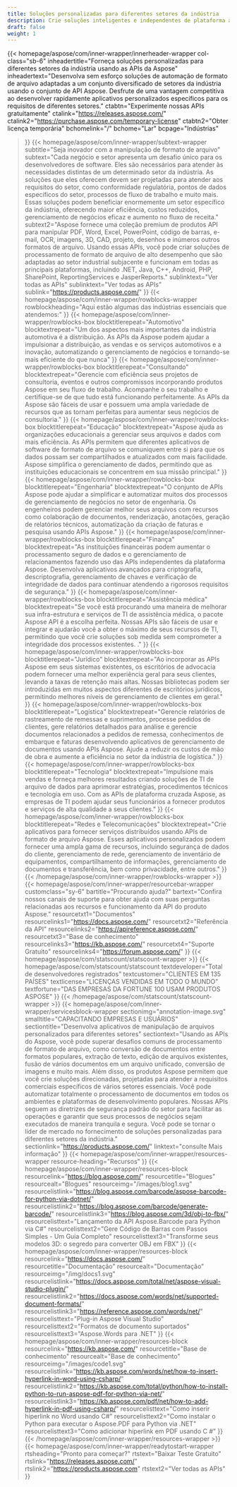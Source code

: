 ```yaml
---
title: Soluções personalizadas para diferentes setores da indústria
description: Crie soluções inteligentes e independentes de plataforma adaptadas para empresas pertencentes a diferentes setores da indústria usando os produtos API de formato de arquivo Aspose.
draft: false
weight: 1
---
```

{{< homepage/aspose/com/inner-wrapper/innerheader-wrapper col-class="sb-6"
  inheadertitle="Forneça soluções personalizadas para diferentes setores da indústria usando as APIs da Aspose"
  inheadertext="Desenvolva sem esforço soluções de automação de formato de arquivo adaptadas a um conjunto diversificado de setores da indústria usando o conjunto de API Aspose. Desfrute de uma vantagem competitiva ao desenvolver rapidamente aplicativos personalizados específicos para os requisitos de diferentes setores."
  ctabtn="Experimente nossas APIs gratuitamente"
  ctalink="https://releases.aspose.com/"
  ctalink2="https://purchase.aspose.com/temporary-license"
  ctabtn2="Obter licença temporária"
  bchomelink="/"
  bchome="Lar"
  bcpage="Indústrias"
  >}}
  {{< homepage/aspose/com/inner-wrapper/subtext-wrapper
  subtitle="Seja inovador com a manipulação de formato de arquivo"
  subtext="Cada negócio e setor apresenta um desafio único para os desenvolvedores de software. Eles são necessários para atender às necessidades distintas de um determinado setor da indústria. As soluções que eles oferecem devem ser projetadas para atender aos requisitos do setor, como conformidade regulatória, pontos de dados específicos do setor, processos de fluxo de trabalho e muito mais. Essas soluções podem beneficiar enormemente um setor específico da indústria, oferecendo maior eficiência, custos reduzidos, gerenciamento de negócios eficaz e aumento no fluxo de receita."
  subtext2="Aspose fornece uma coleção premium de produtos API para manipular PDF, Word, Excel, PowerPoint, código de barras, e-mail, OCR, imagens, 3D, CAD, projeto, desenhos e inúmeros outros formatos de arquivo. Usando essas APIs, você pode criar soluções de processamento de formato de arquivo de alto desempenho que são adaptadas ao setor industrial subjacente e funcionam em todas as principais plataformas, incluindo .NET, Java, C++, Android, PHP, SharePoint, ReportingServices e JasperReports."
  sublinktext="Ver todas as APIs"
  sublinktext="Ver todas as APIs"
  sublink="https://products.aspose.com/"
  >}}
  {{< homepage/aspose/com/inner-wrapper/rowblocks-wrapper
  rowblockheading="Aqui estão algumas das indústrias essenciais que atendemos:"
  >}}
  {{< homepage/aspose/com/inner-wrapper/rowblocks-box
  blocktitlerepeat="Automotivo"
  blocktextrepeat="Um dos aspectos mais importantes da indústria automotiva é a distribuição. As APIs da Aspose podem ajudar a impulsionar a distribuição, as vendas e os serviços automotivos e a inovação, automatizando o gerenciamento de negócios e tornando-se mais eficiente do que nunca"
  >}}
  {{< homepage/aspose/com/inner-wrapper/rowblocks-box
  blocktitlerepeat="Consultando"
  blocktextrepeat="Gerencie com eficiência seus projetos de consultoria, eventos e outros compromissos incorporando produtos Aspose em seu fluxo de trabalho. Acompanhe o seu trabalho e certifique-se de que tudo está funcionando perfeitamente. As APIs da Aspose são fáceis de usar e possuem uma ampla variedade de recursos que as tornam perfeitas para aumentar seus negócios de consultoria."
  >}}
  {{< homepage/aspose/com/inner-wrapper/rowblocks-box
  blocktitlerepeat="Educação"
  blocktextrepeat="Aspose ajuda as organizações educacionais a gerenciar seus arquivos e dados com mais eficiência. As APIs permitem que diferentes aplicativos de software de formato de arquivo se comuniquem entre si para que os dados possam ser compartilhados e atualizados com mais facilidade. Aspose simplifica o gerenciamento de dados, permitindo que as instituições educacionais se concentrem em sua missão principal."
  >}}
  {{< homepage/aspose/com/inner-wrapper/rowblocks-box
  blocktitlerepeat="Engenharia"
  blocktextrepeat="O conjunto de APIs Aspose pode ajudar a simplificar e automatizar muitos dos processos de gerenciamento de negócios no setor de engenharia. Os engenheiros podem gerenciar melhor seus arquivos com recursos como colaboração de documentos, renderização, anotações, geração de relatórios técnicos, automatização da criação de faturas e pesquisa usando APIs Aspose."
  >}}
  {{< homepage/aspose/com/inner-wrapper/rowblocks-box
  blocktitlerepeat="Finança"
  blocktextrepeat="As instituições financeiras podem aumentar o processamento seguro de dados e o gerenciamento de relacionamentos fazendo uso das APIs independentes da plataforma Aspose. Desenvolva aplicativos avançados para criptografia, descriptografia, gerenciamento de chaves e verificação de integridade de dados para continuar atendendo a rigorosos requisitos de segurança."
  >}}
  {{< homepage/aspose/com/inner-wrapper/rowblocks-box
  blocktitlerepeat="Assistência médica"
  blocktextrepeat="Se você está procurando uma maneira de melhorar sua infra-estrutura e serviços de TI de assistência médica, o pacote Aspose API é a escolha perfeita. Nossas APIs são fáceis de usar e integrar e ajudarão você a obter o máximo de seus recursos de TI, permitindo que você crie soluções sob medida sem comprometer a integridade dos processos existentes. ."
  >}}
  {{< homepage/aspose/com/inner-wrapper/rowblocks-box
  blocktitlerepeat="Jurídico"
  blocktextrepeat="Ao incorporar as APIs Aspose em seus sistemas existentes, os escritórios de advocacia podem fornecer uma melhor experiência geral para seus clientes, levando a taxas de retenção mais altas. Nossas bibliotecas podem ser introduzidas em muitos aspectos diferentes de escritórios jurídicos, permitindo melhores níveis de gerenciamento de clientes em geral."
  >}}
  {{< homepage/aspose/com/inner-wrapper/rowblocks-box
  blocktitlerepeat="Logística"
  blocktextrepeat="Gerencie relatórios de rastreamento de remessas e suprimentos, processe pedidos de clientes, gere relatórios detalhados para análise e gerencie documentos relacionados a pedidos de remessa, conhecimentos de embarque e faturas desenvolvendo aplicativos de gerenciamento de documentos usando APIs Aspose. Ajude a reduzir os custos de mão de obra e aumente a eficiência no setor da indústria de logística."
  >}}
  {{< homepage/aspose/com/inner-wrapper/rowblocks-box
  blocktitlerepeat="Tecnologia"
  blocktextrepeat="Impulsione mais vendas e forneça melhores resultados criando soluções de TI de arquivo de dados para aprimorar estratégias, procedimentos técnicos e tecnologia em uso. Com as APIs de plataforma cruzada Aspose, as empresas de TI podem ajudar seus funcionários a fornecer produtos e serviços de alta qualidade a seus clientes."
  >}}
  {{< homepage/aspose/com/inner-wrapper/rowblocks-box
  blocktitlerepeat="Redes e Telecomunicações"
  blocktextrepeat="Crie aplicativos para fornecer serviços distribuídos usando APIs de formato de arquivo Aspose. Esses aplicativos personalizados podem fornecer uma ampla gama de recursos, incluindo segurança de dados do cliente, gerenciamento de rede, gerenciamento de inventário de equipamentos, compartilhamento de informações, gerenciamento de documentos e transferência, bem como privacidade, entre outros."
  >}}
  {{< /homepage/aspose/com/inner-wrapper/rowblocks-wrapper >}}
{{< homepage/aspose/com/inner-wrapper/resourcebar-wrapper customclass="sy-6"
bartitle="Procurando ajuda?"
bartext="Confira nossos canais de suporte para obter ajuda com suas perguntas relacionadas aos recursos e funcionamento da API do produto Aspose."
resourcetxt1="Documentos"
resourcelinks1="https://docs.aspose.com/"
resourcetxt2="Referência da API"
resourcelinks2="https://apireference.aspose.com/"
resourcetxt3="Base de conhecimento"
resourcelinks3="https://kb.aspose.com/"
resourcetxt4="Suporte Gratuito"
resourcelinks4="https://forum.aspose.com/"
>}}
{{< homepage/aspose/com/statscount/statscount-wrapper >}}
{{< homepage/aspose/com/statscount/statscount
textdeveloper="Total de desenvolvedores registrados"
textcustomer="CLIENTES EM 135 PAÍSES"
textlicense="LICENÇAS VENDIDAS EM TODO O MUNDO"
textfortune="DAS EMPRESAS DA FORTUNE 100 USAM PRODUTOS ASPOSE"
>}}
{{< /homepage/aspose/com/statscount/statscount-wrapper >}}
{{< homepage/aspose/com/inner-wrapper/servicesblock-wrapper sectionimg="annotation-image.svg"
smalltitle="CAPACITANDO EMPRESAS E USUÁRIOS"
sectiontitle="Desenvolva aplicativos de manipulação de arquivos personalizados para diferentes setores"
sectiontext="Usando as APIs do Aspose, você pode superar desafios comuns de processamento de formato de arquivo, como conversão de documentos entre formatos populares, extração de texto, edição de arquivos existentes, fusão de vários documentos em um arquivo unificado, conversão de imagens e muito mais. Além disso, os produtos Aspose permitem que você crie soluções direcionadas, projetadas para atender a requisitos comerciais específicos de vários setores essenciais. Você pode automatizar totalmente o processamento de documentos em todos os ambientes e plataformas de desenvolvimento populares. Nossas APIs seguem as diretrizes de segurança padrão do setor para facilitar as operações e garantir que seus processos de negócios sejam executados de maneira tranquila e segura. Você pode se tornar o líder de mercado no fornecimento de soluções personalizadas para diferentes setores da indústria."
sectionlink="https://products.aspose.com/"
linktext="consulte Mais informação"
>}}
{{< homepage/aspose/com/inner-wrapper/resources-wrapper
resource-heading="Recursos"
>}}
{{< homepage/aspose/com/inner-wrapper/resources-block
resourcelink="https://blog.aspose.com/"
resourcetitle="Blogues"
resourcealt="Blogues"
resourceimg="/images/blog1.svg" resourcelistlink="https://blog.aspose.com/barcode/aspose-barcode-for-python-via-dotnet/" resourcelistlink2="https://blog.aspose.com/barcode/generate-barcode/" resourcelistlink3="https://blog.aspose.com/3d/obj-to-fbx/"
resourcelisttext="Lançamento da API Aspose.Barcode para Python via C#"
resourcelisttext2="Gere Código de Barras com Passos Simples - Um Guia Completo"
resourcelisttext3="Transforme seus modelos 3D: o segredo para converter OBJ em FBX"
>}}
{{< homepage/aspose/com/inner-wrapper/resources-block resourcelink="https://docs.aspose.com/"
resourcetitle="Documentação"
resourcealt="Documentação"
resourceimg="/img/docs1.svg" resourcelistlink="https://docs.aspose.com/total/net/aspose-visual-studio-plugin/" resourcelistlink2="https://docs.aspose.com/words/net/supported-document-formats/" resourcelistlink3="https://reference.aspose.com/words/net/"
resourcelisttext="Plug-in Aspose Visual Studio"
resourcelisttext2="Formatos de documento suportados"
resourcelisttext3="Aspose.Words para .NET"
>}}
{{< homepage/aspose/com/inner-wrapper/resources-block
resourcelink="https://kb.aspose.com/"
resourcetitle="Base de conhecimento"
resourcealt="Base de conhecimento"
resourceimg="/images/code1.svg" resourcelistlink="https://kb.aspose.com/words/net/how-to-insert-hyperlink-in-word-using-csharp/" resourcelistlink2="https://kb.aspose.com/total/python/how-to-install-python-to-run-aspose-pdf-for-python-via-net/" resourcelistlink3="https://kb.aspose.com/pdf/net/how-to-add-hyperlink-in-pdf-using-csharp/"
resourcelisttext="Como inserir hiperlink no Word usando C#"
resourcelisttext2="Como instalar o Python para executar o Aspose.PDF para Python via .NET"
resourcelisttext3="Como adicionar hiperlink em PDF usando C #"
>}}
{{< /homepage/aspose/com/inner-wrapper/resources-wrapper >}}
{{< homepage/aspose/com/inner-wrapper/readytostart-wrapper
rtsheading="Pronto para começar?"
rtstext="Baixar Teste Gratuito"
rtslink="https://releases.aspose.com/" rtslink2="https://products.aspose.com"
rtstext2="Ver todas as APIs"
>}}
